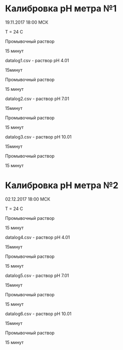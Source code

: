 # Калибровка pH метра №1

19.11.2017 18:00 МСК

Т = 24 С


Промывочный раствор

15 минут


datalog1.csv - раствор pH 4.01

15минут


Промывочный раствор

15 минут


datalog2.csv - раствор pH 7.01

15минут


Промывочный раствор

15 минут


datalog3.csv - раствор pH 10.01

15минут


Промывочный раствор

15 минут


# Калибровка pH метра №2

02.12.2017 18:00 МСК

Т = 24 С


Промывочный раствор

15 минут


datalog4.csv - раствор pH 4.01

15минут


Промывочный раствор

15 минут


datalog5.csv - раствор pH 7.01

15минут


Промывочный раствор

15 минут


datalog6.csv - раствор pH 10.01

15минут


Промывочный раствор

15 минут

